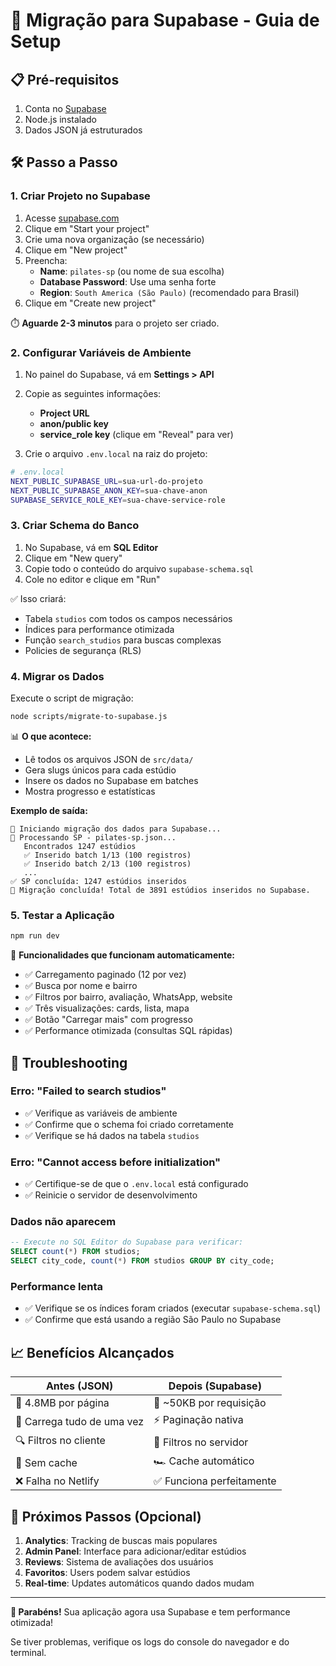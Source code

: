 # 🚀 Migração para Supabase - Guia de Setup

## 📋 Pré-requisitos

1. Conta no [Supabase](https://supabase.com)
2. Node.js instalado
3. Dados JSON já estruturados

## 🛠️ Passo a Passo

### 1. Criar Projeto no Supabase

1. Acesse [supabase.com](https://supabase.com)
2. Clique em "Start your project" 
3. Crie uma nova organização (se necessário)
4. Clique em "New project"
5. Preencha:
   - **Name**: `pilates-sp` (ou nome de sua escolha)
   - **Database Password**: Use uma senha forte
   - **Region**: `South America (São Paulo)` (recomendado para Brasil)
6. Clique em "Create new project"

⏱️ **Aguarde 2-3 minutos** para o projeto ser criado.

### 2. Configurar Variáveis de Ambiente

1. No painel do Supabase, vá em **Settings > API**
2. Copie as seguintes informações:
   - **Project URL**
   - **anon/public key** 
   - **service_role key** (clique em "Reveal" para ver)

3. Crie o arquivo `.env.local` na raiz do projeto:
```bash
# .env.local
NEXT_PUBLIC_SUPABASE_URL=sua-url-do-projeto
NEXT_PUBLIC_SUPABASE_ANON_KEY=sua-chave-anon
SUPABASE_SERVICE_ROLE_KEY=sua-chave-service-role
```

### 3. Criar Schema do Banco

1. No Supabase, vá em **SQL Editor**
2. Clique em "New query"
3. Copie todo o conteúdo do arquivo `supabase-schema.sql`
4. Cole no editor e clique em "Run"

✅ Isso criará:
- Tabela `studios` com todos os campos necessários
- Índices para performance otimizada
- Função `search_studios` para buscas complexas
- Policies de segurança (RLS)

### 4. Migrar os Dados

Execute o script de migração:

```bash
node scripts/migrate-to-supabase.js
```

📊 **O que acontece:**
- Lê todos os arquivos JSON de `src/data/`
- Gera slugs únicos para cada estúdio
- Insere os dados no Supabase em batches
- Mostra progresso e estatísticas

**Exemplo de saída:**
```
🚀 Iniciando migração dos dados para Supabase...
📁 Processando SP - pilates-sp.json...
   Encontrados 1247 estúdios
   ✅ Inserido batch 1/13 (100 registros)
   ✅ Inserido batch 2/13 (100 registros)
   ...
✅ SP concluída: 1247 estúdios inseridos
🎉 Migração concluída! Total de 3891 estúdios inseridos no Supabase.
```

### 5. Testar a Aplicação

```bash
npm run dev
```

🎯 **Funcionalidades que funcionam automaticamente:**
- ✅ Carregamento paginado (12 por vez)
- ✅ Busca por nome e bairro
- ✅ Filtros por bairro, avaliação, WhatsApp, website
- ✅ Três visualizações: cards, lista, mapa  
- ✅ Botão "Carregar mais" com progresso
- ✅ Performance otimizada (consultas SQL rápidas)

## 🔧 Troubleshooting

### Erro: "Failed to search studios"
- ✅ Verifique as variáveis de ambiente
- ✅ Confirme que o schema foi criado corretamente
- ✅ Verifique se há dados na tabela `studios`

### Erro: "Cannot access before initialization"
- ✅ Certifique-se de que o `.env.local` está configurado
- ✅ Reinicie o servidor de desenvolvimento

### Dados não aparecem
```sql
-- Execute no SQL Editor do Supabase para verificar:
SELECT count(*) FROM studios;
SELECT city_code, count(*) FROM studios GROUP BY city_code;
```

### Performance lenta
- ✅ Verifique se os índices foram criados (executar `supabase-schema.sql`)
- ✅ Confirme que está usando a região São Paulo no Supabase

## 📈 Benefícios Alcançados

| Antes (JSON) | Depois (Supabase) |
|-------------|------------------|
| 📁 4.8MB por página | 🚀 ~50KB por requisição |
| 🐌 Carrega tudo de uma vez | ⚡ Paginação nativa |
| 🔍 Filtros no cliente | 🎯 Filtros no servidor |
| 💾 Sem cache | 🏎️ Cache automático |
| ❌ Falha no Netlify | ✅ Funciona perfeitamente |

## 🚀 Próximos Passos (Opcional)

1. **Analytics**: Tracking de buscas mais populares
2. **Admin Panel**: Interface para adicionar/editar estúdios
3. **Reviews**: Sistema de avaliações dos usuários
4. **Favoritos**: Users podem salvar estúdios
5. **Real-time**: Updates automáticos quando dados mudam

---

**🎉 Parabéns!** Sua aplicação agora usa Supabase e tem performance otimizada! 

Se tiver problemas, verifique os logs do console do navegador e do terminal.